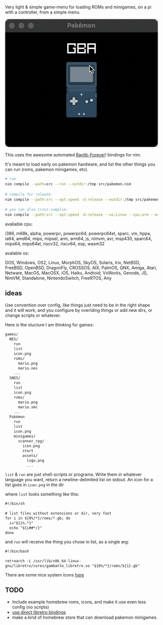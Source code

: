 Very light & simple game-menu for loading ROMs and minigames, on a pi with a controller, from a simple menu.

![demo](./demo.gif)

This uses the awesome automated [Raylib-Forever](https://github.com/Guevara-chan/Raylib-Forever)! bindings for nim.

It's meant to load early on pakemon hardware, and list the other things you can run (roms, pakemon minigames, etc).


```sh
# run
nim compile --path=src --run --outdir:/tmp src/pakemon.nim

# compile for release
nim compile --path:src --opt:speed -d:release --outdir:/tmp src/pakemon.nim

# you can also cross-complie:
nim compile --path:src --opt:speed -d:release --os:Linux --cpu:arm --outdir:/tmp src/pakemon.nim
```

avaliable cpu:

i386, m68k, alpha, powerpc, powerpc64, powerpc64el, sparc, vm, hppa, ia64, amd64, mips, mipsel, arm, arm64, js, nimvm, avr, msp430, sparc64, mips64, mips64el, riscv32, riscv64, esp, wasm32

avalable os:

DOS, Windows, OS2, Linux, MorphOS, SkyOS, Solaris, Irix, NetBSD, FreeBSD, OpenBSD, DragonFly, CROSSOS, AIX, PalmOS, QNX, Amiga, Atari, Netware, MacOS, MacOSX, iOS, Haiku, Android, VxWorks, Genode, JS, NimVM, Standalone, NintendoSwitch, FreeRTOS, Any


## ideas

Use convention over config, like things just need to be in the right shape and it will work, and you configure by overiding things or add new dirs, or change scripts or whatever.

Here is the stucture I am thinking for games:

```
games/
  NES/
    run
    list
    icon.png
    roms/
      mario.png
      mario.nes
    ...
  SNES/
    run
    list
    icon.png
    roms/
      mario.png
      mario.smc
    ...
  Pakémon
    run
    list
    icon.png
    minigames/
      scanner_rpg/
        icon.png
        start
        assets/
          logo.png
          ...
````

`list` & `run` are just shell-scripts or programs. Write them in whatever language you want, return a newline-delimited list on stdout. An icon for a list goes in `icon.png` in the dir

where `list` looks something like this:

```
#!/bin/sh

# list files without extensions or dir, very fast
for i in ${0%/*}/roms/*.gb; do
  i="${i%.*}"
  echo "${i##*/}"
done

```

and `run` will receive the thing you chose in list, as a single arg:

```
#!/bin/bash

retroarch -L /usr/lib/x86_64-linux-gnu/libretro/cores/gambatte_libretro.so "${0%/*}/roms/${1}.gb"
```

There are some nice system icons [here](https://github.com/baxysquare/baxy-retroarch-themes/tree/master/bytheme/FlatUX/src/png/128)

## TODO

- Include example homebrew roms, icons, and make it use even less config (no scripts)
- [use direct libretro bindings](https://github.com/RobLoach/raylib-libretro/blob/master/example/raylib-libretro-basic.c)
- make a kind of homebrew store that can download pakemon minigames.


